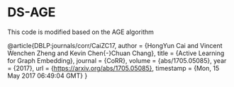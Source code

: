 # DS-AGE 

This code is modified based on the AGE algorithm

@article{DBLP:journals/corr/CaiZC17,
  author    = {HongYun Cai and
               Vincent Wenchen Zheng and
               Kevin Chen{-}Chuan Chang},
  title     = {Active Learning for Graph Embedding},
  journal   = {CoRR},
  volume    = {abs/1705.05085},
  year      = {2017},
  url       = {https://arxiv.org/abs/1705.05085},
  timestamp = {Mon, 15 May 2017 06:49:04 GMT}
}
